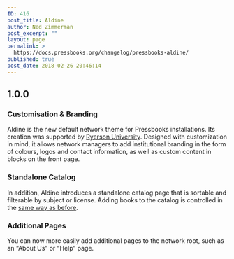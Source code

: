 ```yaml
---
ID: 416
post_title: Aldine
author: Ned Zimmerman
post_excerpt: ""
layout: page
permalink: >
  https://docs.pressbooks.org/changelog/pressbooks-aldine/
published: true
post_date: 2018-02-26 20:46:14
---
```

## 1.0.0

### Customisation & Branding

Aldine is the new default network theme for Pressbooks installations. Its creation was supported by [Ryerson University](https://ryerson.ca). Designed with customization in mind, it allows network managers to add institutional branding in the form of colours, logos and contact information, as well as custom content in blocks on the front page.

### Standalone Catalog

In addition, Aldine introduces a standalone catalog page that is sortable and filterable by subject or license. Adding books to the catalog is controlled in the [same way as before](https://eduguide.pressbooks.com/chapter/catalogs/).

### Additional Pages

You can now more easily add additional pages to the network root, such as an “About Us” or “Help” page.
